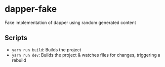 # dapper-fake

Fake implementation of dapper using random generated content

## Scripts

- `yarn run build`: Builds the project
- `yarn run dev`: Builds the project & watches files for changes, triggering a rebuild
